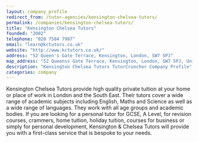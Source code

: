 ```yaml
---
layout: company_profile
redirect_from: /tutor-agencies/kensington-chelsea-tutors/
permalink: /companies/kensington-chelsea-tutors/
title: "Kensington Chelsea Tutors"
founded: "2002"
telephone: "020 7584 7987"
email: "learn@kctutors.co.uk"
website: "http://www.kctutors.co.uk/"
address: "52 Queen's Gate Terrace, Kensington, London, SW7 5PJ"
map_address: "52 Queenss Gate Terrace, Kensington, London, SW7 5PJ, United Kingdom"
description: "Kensington Chelsea Tutors TutorCruncher Company Profile"
categories: company
---
```

Kensington Chelsea Tutors provide high quality private tuition at your home or place of work in London and the South
East. Their tutors cover a wide range of academic subjects including English, Maths and Science as well as a wide range
of languages. They work with all age groups and academic bodies. If you are looking for a personal tutor for GCSE, A
Level, for revision courses, crammers, home tuition, holiday tuition, courses for business or simply for personal
development, Kensington & Chelsea Tutors will provide you with a first-class service that is bespoke to your needs.
